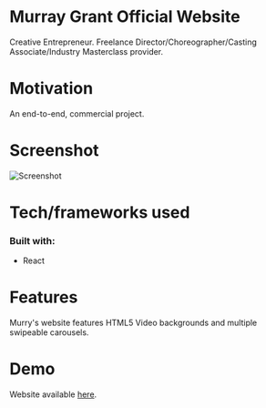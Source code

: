 # Murray Grant Official Website

Creative Entrepreneur. Freelance Director/Choreographer/Casting Associate/Industry Masterclass provider.

# Motivation

An end-to-end, commercial project. 

# Screenshot

![Screenshot](https://k2project.github.io/game_On/static/media/mg.a82ccb4d.png)

# Tech/frameworks used

### Built with:
- React


# Features

Murry's website features HTML5 Video backgrounds and multiple swipeable carousels.

# Demo

Website available [here](https://www.murraygrantofficial.com).

